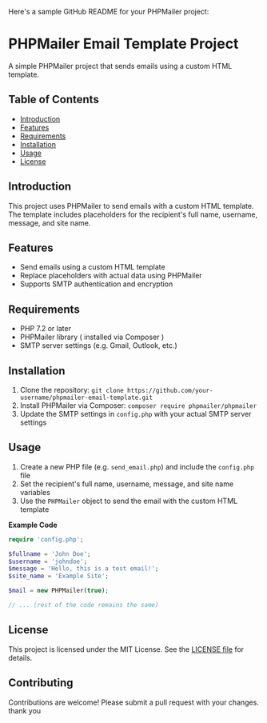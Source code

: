 

Here's a sample GitHub README for your PHPMailer project:

**PHPMailer Email Template Project**
=====================================

A simple PHPMailer project that sends emails using a custom HTML template.

**Table of Contents**
-----------------

* [Introduction](#introduction)
* [Features](#features)
* [Requirements](#requirements)
* [Installation](#installation)
* [Usage](#usage)
* [License](#license)

**Introduction**
---------------

This project uses PHPMailer to send emails with a custom HTML template. The template includes placeholders for the recipient's full name, username, message, and site name.

**Features**
------------

* Send emails using a custom HTML template
* Replace placeholders with actual data using PHPMailer
* Supports SMTP authentication and encryption

**Requirements**
---------------

* PHP 7.2 or later
* PHPMailer library ( installed via Composer )
* SMTP server settings (e.g. Gmail, Outlook, etc.)

**Installation**
---------------

1. Clone the repository: `git clone https://github.com/your-username/phpmailer-email-template.git`
2. Install PHPMailer via Composer: `composer require phpmailer/phpmailer`
3. Update the SMTP settings in `config.php` with your actual SMTP server settings

**Usage**
---------

1. Create a new PHP file (e.g. `send_email.php`) and include the `config.php` file
2. Set the recipient's full name, username, message, and site name variables
3. Use the `PHPMailer` object to send the email with the custom HTML template

**Example Code**
```php
require 'config.php';

$fullname = 'John Doe';
$username = 'johndoe';
$message = 'Hello, this is a test email!';
$site_name = 'Example Site';

$mail = new PHPMailer(true);

// ... (rest of the code remains the same)
```
**License**
----------

This project is licensed under the MIT License. See the [LICENSE file](LICENSE) for details.

**Contributing**
---------------

Contributions are welcome! Please submit a pull request with your changes.
thank you
